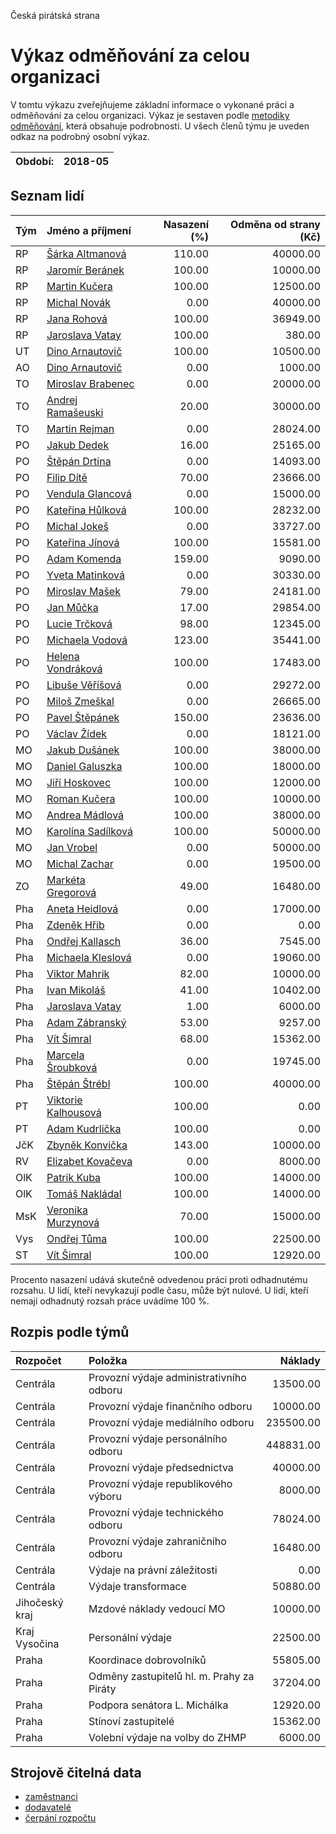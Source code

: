 Česká pirátská strana

Výkaz odměňování za celou organizaci
===========================

V tomtu výkazu zveřejňujeme základní informace o vykonané práci a odměňování
za celou organizaci. Výkaz je sestaven podle [metodiky odměňování][metodika],
která obsahuje podrobnosti. U všech členů týmu je uveden odkaz na podrobný osobní výkaz.

Období:                  | 2018-05
-----------------------  | --------------------


Seznam lidí
--------------

| Tým   | Jméno a příjmení                                                  |   Nasazení (%) |   Odměna od strany (Kč) |
|:------|:------------------------------------------------------------------|---------------:|------------------------:|
| RP    | [Šárka Altmanová](../../tymy/RP/2018/05/sarka-altmanova/)         |         110.00 |                40000.00 |
| RP    | [Jaromír Beránek](../../tymy/RP/2018/05/jaromir-beranek/)         |         100.00 |                10000.00 |
| RP    | [Martin Kučera](../../tymy/RP/2018/05/martin-kucera/)             |         100.00 |                12500.00 |
| RP    | [Michal Novák](../../tymy/RP/2018/05/michal-novak/)               |           0.00 |                40000.00 |
| RP    | [Jana Rohová](../../tymy/RP/2018/05/jana-rohova/)                 |         100.00 |                36949.00 |
| RP    | [Jaroslava Vatay](../../tymy/RP/2018/05/jaroslava-vatay/)         |         100.00 |                  380.00 |
| UT    | [Dino Arnautovič](../../tymy/UT/2018/05/dino-arnautovic/)         |         100.00 |                10500.00 |
| AO    | [Dino Arnautovič](../../tymy/AO/2018/05/dino-arnautovic/)         |           0.00 |                 1000.00 |
| TO    | [Miroslav Brabenec](../../tymy/TO/2018/05/miroslav-brabenec/)     |           0.00 |                20000.00 |
| TO    | [Andrej Ramašeuski](../../tymy/TO/2018/05/andrej-ramaseuski/)     |          20.00 |                30000.00 |
| TO    | [Martin Rejman](../../tymy/TO/2018/05/martin-rejman/)             |           0.00 |                28024.00 |
| PO    | [Jakub Dedek](../../tymy/PO/2018/05/jakub-dedek/)                 |          16.00 |                25165.00 |
| PO    | [Štěpán Drtina](../../tymy/PO/2018/05/stepan-drtina/)             |           0.00 |                14093.00 |
| PO    | [Filip Dítě](../../tymy/PO/2018/05/filip-dite/)                   |          70.00 |                23666.00 |
| PO    | [Vendula Glancová](../../tymy/PO/2018/05/vendula-glancova/)       |           0.00 |                15000.00 |
| PO    | [Kateřina Hůlková](../../tymy/PO/2018/05/katerina-hulkova/)       |         100.00 |                28232.00 |
| PO    | [Michal Jokeš](../../tymy/PO/2018/05/michal-jokes/)               |           0.00 |                33727.00 |
| PO    | [Kateřina Jínová](../../tymy/PO/2018/05/katerina-jinova/)         |         100.00 |                15581.00 |
| PO    | [Adam Komenda](../../tymy/PO/2018/05/adam-komenda/)               |         159.00 |                 9090.00 |
| PO    | [Yveta Matinková](../../tymy/PO/2018/05/yveta-matinkova/)         |           0.00 |                30330.00 |
| PO    | [Miroslav Mašek](../../tymy/PO/2018/05/miroslav-masek/)           |          79.00 |                24181.00 |
| PO    | [Jan Můčka](../../tymy/PO/2018/05/jan-mucka/)                     |          17.00 |                29854.00 |
| PO    | [Lucie Trčková](../../tymy/PO/2018/05/lucie-trckova/)             |          98.00 |                12345.00 |
| PO    | [Michaela Vodová](../../tymy/PO/2018/05/michaela-vodova/)         |         123.00 |                35441.00 |
| PO    | [Helena Vondráková](../../tymy/PO/2018/05/helena-vondrakova/)     |         100.00 |                17483.00 |
| PO    | [Libuše Věříšová](../../tymy/PO/2018/05/libuse-verisova/)         |           0.00 |                29272.00 |
| PO    | [Miloš Zmeškal](../../tymy/PO/2018/05/milos-zmeskal/)             |           0.00 |                26665.00 |
| PO    | [Pavel Štěpánek](../../tymy/PO/2018/05/pavel-stepanek/)           |         150.00 |                23636.00 |
| PO    | [Václav Žídek](../../tymy/PO/2018/05/vaclav-zidek/)               |           0.00 |                18121.00 |
| MO    | [Jakub Dušánek](../../tymy/MO/2018/05/jakub-dusanek/)             |         100.00 |                38000.00 |
| MO    | [Daniel Galuszka](../../tymy/MO/2018/05/daniel-galuszka/)         |         100.00 |                18000.00 |
| MO    | [Jiří Hoskovec](../../tymy/MO/2018/05/jiri-hoskovec/)             |         100.00 |                12000.00 |
| MO    | [Roman Kučera](../../tymy/MO/2018/05/roman-kucera/)               |         100.00 |                10000.00 |
| MO    | [Andrea Mádlová](../../tymy/MO/2018/05/andrea-madlova/)           |         100.00 |                38000.00 |
| MO    | [Karolína Sadílková](../../tymy/MO/2018/05/karolina-sadilkova/)   |         100.00 |                50000.00 |
| MO    | [Jan Vrobel](../../tymy/MO/2018/05/jan-vrobel/)                   |           0.00 |                50000.00 |
| MO    | [Michal Zachar](../../tymy/MO/2018/05/michal-zachar/)             |           0.00 |                19500.00 |
| ZO    | [Markéta Gregorová](../../tymy/ZO/2018/05/marketa-gregorova/)     |          49.00 |                16480.00 |
| Pha   | [Aneta Heidlová](../../tymy/Pha/2018/05/aneta-heidlova/)          |           0.00 |                17000.00 |
| Pha   | [Zdeněk Hřib](../../tymy/Pha/2018/05/zdenek-hrib/)                |           0.00 |                    0.00 |
| Pha   | [Ondřej Kallasch](../../tymy/Pha/2018/05/ondrej-kallasch/)        |          36.00 |                 7545.00 |
| Pha   | [Michaela Kleslová](../../tymy/Pha/2018/05/michaela-kleslova/)    |           0.00 |                19060.00 |
| Pha   | [Viktor Mahrik](../../tymy/Pha/2018/05/viktor-mahrik/)            |          82.00 |                10000.00 |
| Pha   | [Ivan Mikoláš](../../tymy/Pha/2018/05/ivan-mikolas/)              |          41.00 |                10402.00 |
| Pha   | [Jaroslava Vatay](../../tymy/Pha/2018/05/jaroslava-vatay/)        |           1.00 |                 6000.00 |
| Pha   | [Adam Zábranský](../../tymy/Pha/2018/05/adam-zabransky/)          |          53.00 |                 9257.00 |
| Pha   | [Vít Šimral](../../tymy/Pha/2018/05/vit-simral/)                  |          68.00 |                15362.00 |
| Pha   | [Marcela Šroubková](../../tymy/Pha/2018/05/marcela-sroubkova/)    |           0.00 |                19745.00 |
| Pha   | [Štěpán Štrébl](../../tymy/Pha/2018/05/stepan-strebl/)            |         100.00 |                40000.00 |
| PT    | [Viktorie Kalhousová](../../tymy/PT/2018/05/viktorie-kalhousova/) |         100.00 |                    0.00 |
| PT    | [Adam Kudrlička](../../tymy/PT/2018/05/adam-kudrlicka/)           |         100.00 |                    0.00 |
| JčK   | [Zbyněk Konvička](../../tymy/JčK/2018/05/zbynek-konvicka/)        |         143.00 |                10000.00 |
| RV    | [Elizabet Kovačeva](../../tymy/RV/2018/05/elizabet-kovaceva/)     |           0.00 |                 8000.00 |
| OlK   | [Patrik Kuba](../../tymy/OlK/2018/05/patrik-kuba/)                |         100.00 |                14000.00 |
| OlK   | [Tomáš Nakládal](../../tymy/OlK/2018/05/tomas-nakladal/)          |         100.00 |                14000.00 |
| MsK   | [Veronika Murzynová](../../tymy/MsK/2018/05/veronika-murzynova/)  |          70.00 |                15000.00 |
| Vys   | [Ondřej Tůma](../../tymy/Vys/2018/05/ondrej-tuma/)                |         100.00 |                22500.00 |
| ST    | [Vít Šimral](../../tymy/ST/2018/05/vit-simral/)                   |         100.00 |                12920.00 |

Procento nasazení udává skutečně odvedenou práci proti odhadnutému rozsahu. 
U lidí, kteří nevykazují podle času, může být nulové. U lidí, kteří nemají odhadnutý rozsah
práce uvádíme 100 %.

Rozpis podle týmů
-----------------

| Rozpočet       | Položka                                   |   Náklady |
|:---------------|:------------------------------------------|----------:|
| Centrála       | Provozní výdaje administrativního odboru  |  13500.00 |
| Centrála       | Provozní výdaje finančního odboru         |  10000.00 |
| Centrála       | Provozní výdaje mediálního odboru         | 235500.00 |
| Centrála       | Provozní výdaje personálního odboru       | 448831.00 |
| Centrála       | Provozní výdaje předsednictva             |  40000.00 |
| Centrála       | Provozní výdaje republikového výboru      |   8000.00 |
| Centrála       | Provozní výdaje technického odboru        |  78024.00 |
| Centrála       | Provozní výdaje zahraničního odboru       |  16480.00 |
| Centrála       | Výdaje na právní záležitosti              |      0.00 |
| Centrála       | Výdaje transformace                       |  50880.00 |
| Jihočeský kraj | Mzdové náklady vedoucí MO                 |  10000.00 |
| Kraj Vysočina  | Personální výdaje                         |  22500.00 |
| Praha          | Koordinace dobrovolníků                   |  55805.00 |
| Praha          | Odměny zastupitelů hl. m. Prahy za Piráty |  37204.00 |
| Praha          | Podpora senátora L. Michálka              |  12920.00 |
| Praha          | Stínoví zastupitelé                       |  15362.00 |
| Praha          | Volební výdaje na volby do ZHMP           |   6000.00 |

Strojově čitelná data
-------------------

* [zaměstnanci](zamestnanci.tsv)
* [dodavatelé](dodavatele.tsv)
* [čerpání rozpočtu](cerpani_rozpoctu.tsv)

[metodika]: https://redmine.pirati.cz/projects/po/wiki/Odmenovani
